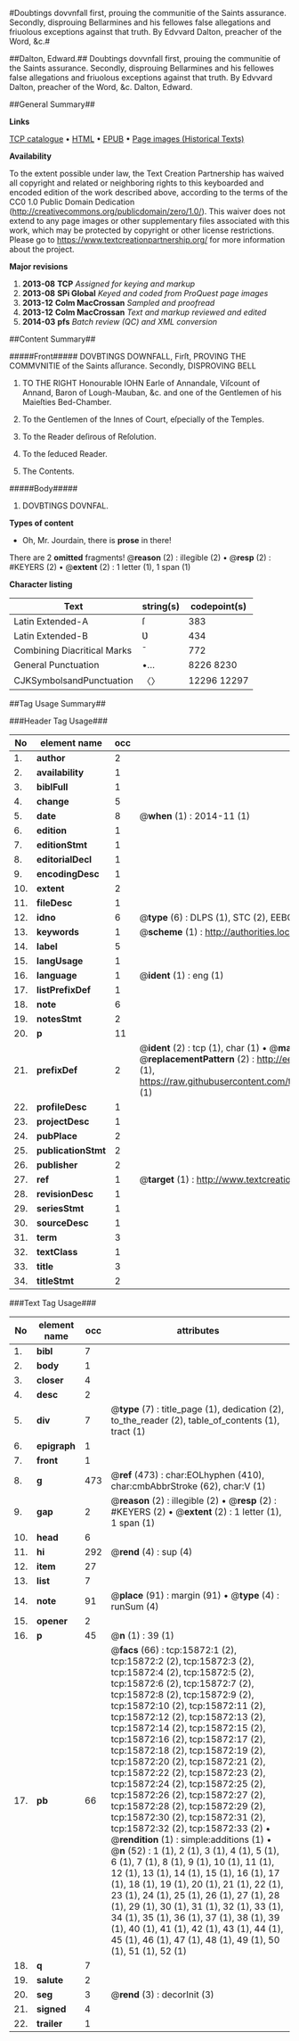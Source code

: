 #Doubtings dovvnfall first, prouing the communitie of the Saints assurance. Secondly, disprouing Bellarmines and his fellowes false allegations and friuolous exceptions against that truth. By Edvvard Dalton, preacher of the Word, &c.#

##Dalton, Edward.##
Doubtings dovvnfall first, prouing the communitie of the Saints assurance. Secondly, disprouing Bellarmines and his fellowes false allegations and friuolous exceptions against that truth. By Edvvard Dalton, preacher of the Word, &c.
Dalton, Edward.

##General Summary##

**Links**

[TCP catalogue](http://www.ota.ox.ac.uk/tcp/)  • 
[HTML](http://tei.it.ox.ac.uk/tcp/Texts-HTML/free/A19/A19777.html)  • 
[EPUB](http://tei.it.ox.ac.uk/tcp/Texts-EPUB/free/A19/A19777.epub) • 
[Page images (Historical Texts)](https://historicaltexts.jisc.ac.uk/eebo-99850651e)

**Availability**

To the extent possible under law, the Text Creation Partnership has waived all copyright and related or neighboring rights to this keyboarded and encoded edition of the work described above, according to the terms of the CC0 1.0 Public Domain Dedication (http://creativecommons.org/publicdomain/zero/1.0/). This waiver does not extend to any page images or other supplementary files associated with this work, which may be protected by copyright or other license restrictions. Please go to https://www.textcreationpartnership.org/ for more information about the project.

**Major revisions**

1. __2013-08__ __TCP__ *Assigned for keying and markup*
1. __2013-08__ __SPi Global__ *Keyed and coded from ProQuest page images*
1. __2013-12__ __Colm MacCrossan__ *Sampled and proofread*
1. __2013-12__ __Colm MacCrossan__ *Text and markup reviewed and edited*
1. __2014-03__ __pfs__ *Batch review (QC) and XML conversion*

##Content Summary##

#####Front#####
DOVBTINGS DOWNFALL, Firſt, PROVING THE COMMVNITIE of the Saints aſſurance. Secondly, DISPROVING BELL
1. TO THE RIGHT Honourable IOHN Earle of Annandale, Viſcount of Annand, Baron of Lough-Mauban, &c. and one of the Gentlemen of his Maieſties Bed-Chamber.

1. To the Gentlemen of the Innes of Court, eſpecially of the Temples.

1. To the Reader deſirous of Reſolution.

1. To the ſeduced Reader.

1. The Contents.

#####Body#####

1. DOVBTINGS DOVNFAL.

**Types of content**

  * Oh, Mr. Jourdain, there is **prose** in there!

There are 2 **omitted** fragments! 
 @__reason__ (2) : illegible (2)  •  @__resp__ (2) : #KEYERS (2)  •  @__extent__ (2) : 1 letter (1), 1 span (1)

**Character listing**


|Text|string(s)|codepoint(s)|
|---|---|---|
|Latin Extended-A|ſ|383|
|Latin Extended-B|Ʋ|434|
|Combining             Diacritical Marks|̄|772|
|General Punctuation|•…|8226 8230|
|CJKSymbolsandPunctuation|〈〉|12296 12297|

##Tag Usage Summary##

###Header Tag Usage###

|No|element name|occ|attributes|
|---|---|---|---|
|1.|__author__|2||
|2.|__availability__|1||
|3.|__biblFull__|1||
|4.|__change__|5||
|5.|__date__|8| @__when__ (1) : 2014-11 (1)|
|6.|__edition__|1||
|7.|__editionStmt__|1||
|8.|__editorialDecl__|1||
|9.|__encodingDesc__|1||
|10.|__extent__|2||
|11.|__fileDesc__|1||
|12.|__idno__|6| @__type__ (6) : DLPS (1), STC (2), EEBO-CITATION (1), PROQUEST (1), VID (1)|
|13.|__keywords__|1| @__scheme__ (1) : http://authorities.loc.gov/ (1)|
|14.|__label__|5||
|15.|__langUsage__|1||
|16.|__language__|1| @__ident__ (1) : eng (1)|
|17.|__listPrefixDef__|1||
|18.|__note__|6||
|19.|__notesStmt__|2||
|20.|__p__|11||
|21.|__prefixDef__|2| @__ident__ (2) : tcp (1), char (1)  •  @__matchPattern__ (2) : ([0-9\-]+):([0-9IVX]+) (1), (.+) (1)  •  @__replacementPattern__ (2) : http://eebo.chadwyck.com/downloadtiff?vid=$1&page=$2 (1), https://raw.githubusercontent.com/textcreationpartnership/Texts/master/tcpchars.xml#$1 (1)|
|22.|__profileDesc__|1||
|23.|__projectDesc__|1||
|24.|__pubPlace__|2||
|25.|__publicationStmt__|2||
|26.|__publisher__|2||
|27.|__ref__|1| @__target__ (1) : http://www.textcreationpartnership.org/docs/. (1)|
|28.|__revisionDesc__|1||
|29.|__seriesStmt__|1||
|30.|__sourceDesc__|1||
|31.|__term__|3||
|32.|__textClass__|1||
|33.|__title__|3||
|34.|__titleStmt__|2||


###Text Tag Usage###

|No|element name|occ|attributes|
|---|---|---|---|
|1.|__bibl__|7||
|2.|__body__|1||
|3.|__closer__|4||
|4.|__desc__|2||
|5.|__div__|7| @__type__ (7) : title_page (1), dedication (2), to_the_reader (2), table_of_contents (1), tract (1)|
|6.|__epigraph__|1||
|7.|__front__|1||
|8.|__g__|473| @__ref__ (473) : char:EOLhyphen (410), char:cmbAbbrStroke (62), char:V (1)|
|9.|__gap__|2| @__reason__ (2) : illegible (2)  •  @__resp__ (2) : #KEYERS (2)  •  @__extent__ (2) : 1 letter (1), 1 span (1)|
|10.|__head__|6||
|11.|__hi__|292| @__rend__ (4) : sup (4)|
|12.|__item__|27||
|13.|__list__|7||
|14.|__note__|91| @__place__ (91) : margin (91)  •  @__type__ (4) : runSum (4)|
|15.|__opener__|2||
|16.|__p__|45| @__n__ (1) : 39 (1)|
|17.|__pb__|66| @__facs__ (66) : tcp:15872:1 (2), tcp:15872:2 (2), tcp:15872:3 (2), tcp:15872:4 (2), tcp:15872:5 (2), tcp:15872:6 (2), tcp:15872:7 (2), tcp:15872:8 (2), tcp:15872:9 (2), tcp:15872:10 (2), tcp:15872:11 (2), tcp:15872:12 (2), tcp:15872:13 (2), tcp:15872:14 (2), tcp:15872:15 (2), tcp:15872:16 (2), tcp:15872:17 (2), tcp:15872:18 (2), tcp:15872:19 (2), tcp:15872:20 (2), tcp:15872:21 (2), tcp:15872:22 (2), tcp:15872:23 (2), tcp:15872:24 (2), tcp:15872:25 (2), tcp:15872:26 (2), tcp:15872:27 (2), tcp:15872:28 (2), tcp:15872:29 (2), tcp:15872:30 (2), tcp:15872:31 (2), tcp:15872:32 (2), tcp:15872:33 (2)  •  @__rendition__ (1) : simple:additions (1)  •  @__n__ (52) : 1 (1), 2 (1), 3 (1), 4 (1), 5 (1), 6 (1), 7 (1), 8 (1), 9 (1), 10 (1), 11 (1), 12 (1), 13 (1), 14 (1), 15 (1), 16 (1), 17 (1), 18 (1), 19 (1), 20 (1), 21 (1), 22 (1), 23 (1), 24 (1), 25 (1), 26 (1), 27 (1), 28 (1), 29 (1), 30 (1), 31 (1), 32 (1), 33 (1), 34 (1), 35 (1), 36 (1), 37 (1), 38 (1), 39 (1), 40 (1), 41 (1), 42 (1), 43 (1), 44 (1), 45 (1), 46 (1), 47 (1), 48 (1), 49 (1), 50 (1), 51 (1), 52 (1)|
|18.|__q__|7||
|19.|__salute__|2||
|20.|__seg__|3| @__rend__ (3) : decorInit (3)|
|21.|__signed__|4||
|22.|__trailer__|1||
